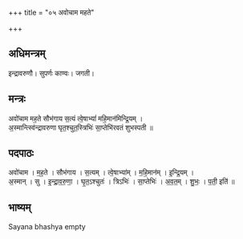+++
title = "०५ अवोचाम महते"

+++
## अधिमन्त्रम्
इन्द्रावरुणौ। सुपर्णः काण्वः। जगती।

## मन्त्रः
अवो॑चाम मह॒ते सौभ॑गाय स॒त्यं त्वे॒षाभ्यां॑ महि॒मान॑मिन्द्रि॒यम् ।  
अ॒स्मान्त्स्वि॑न्द्रावरुणा घृत॒श्चुत॒स्त्रिभिः॑ सा॒प्तेभि॑रवतं शुभस्पती ॥

## पदपाठः
अवो॑चाम । म॒ह॒ते । सौभ॑गाय । स॒त्यम् । त्वे॒षाभ्या॑म् । म॒हि॒मान॑म् । इ॒न्द्रि॒यम् ।  
अ॒स्मान् । सु । इ॒न्द्रा॒व॒रु॒णा॒ । घृ॒त॒ऽश्चुतः॑ । त्रिऽभिः॑ । सा॒प्तेभिः॑ । अ॒व॒त॒म् । शु॒भः॒ । प॒ती॒ इति॑ ॥

## भाष्यम्
Sayana bhashya empty